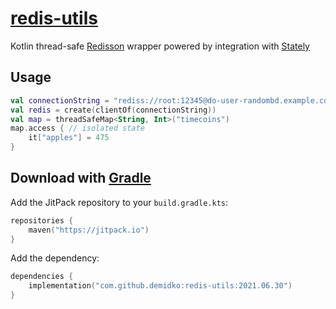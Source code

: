 # [redis-utils](https://jitpack.io/#demidko/redis-utils)

Kotlin thread-safe [Redisson](https://github.com/redisson/redisson) wrapper powered by integration
with [Stately](https://github.com/touchlab/Stately)

## Usage

```kotlin
val connectionString = "rediss://root:12345@do-user-randombd.example.com:37081"
val redis = create(clientOf(connectionString))
val map = threadSafeMap<String, Int>("timecoins")
map.access { // isolated state
    it["apples"] = 475
}
```

## Download with [Gradle](https://gradle.org/)

Add the JitPack repository to your `build.gradle.kts`:

```kotlin
repositories {
    maven("https://jitpack.io")
}
```

Add the dependency:

```kotlin
dependencies {
    implementation("com.github.demidko:redis-utils:2021.06.30")
}
```




